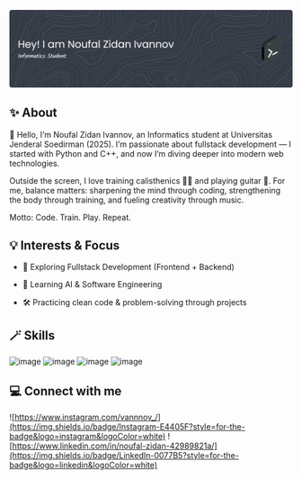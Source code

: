 ![Header](image/github-header-banner.png)

## ✨ About
👋 Hello, I’m Noufal Zidan Ivannov, an Informatics student at Universitas Jenderal Soedirman (2025).
I’m passionate about fullstack development — I started with Python and C++, and now I’m diving deeper into modern web technologies.

Outside the screen, I love training calisthenics 🏋️‍♂️ and playing guitar 🎸.
For me, balance matters: sharpening the mind through coding, strengthening the body through training, and fueling creativity through music.

Motto: Code. Train. Play. Repeat.

## 💡 Interests & Focus

- 🌱 Exploring Fullstack Development (Frontend + Backend)

- 🤖 Learning AI & Software Engineering

- 🛠️ Practicing clean code & problem-solving through projects

## 🪄 Skills
![image](https://img.shields.io/badge/C%2B%2B-00599C?style=for-the-badge&logo=c%2B%2B&logoColor=white) ![image](https://img.shields.io/badge/Python-FFD43B?style=for-the-badge&logo=python&logoColor=blue) ![image](https://img.shields.io/badge/HTML5-E34F26?style=for-the-badge&logo=html5&logoColor=white) ![image](https://img.shields.io/badge/CSS3-1572B6?style=for-the-badge&logo=css3&logoColor=white)

## 💻 Connect with me
![https://www.instagram.com/vannnov_/](https://img.shields.io/badge/Instagram-E4405F?style=for-the-badge&logo=instagram&logoColor=white) ![https://www.linkedin.com/in/noufal-zidan-42989821a/](https://img.shields.io/badge/LinkedIn-0077B5?style=for-the-badge&logo=linkedin&logoColor=white)
